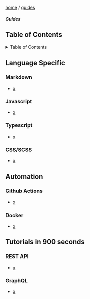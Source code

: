 <p><a href="/">home</a> / <a href="/guides">guides</a></p>
<div class="rainbow-retro"></div>
<h5 class="header-rainbow-retro">Guides</h5>

<h2>Table of Contents</h2>

<details>

  <summary>Table of Contents</summary>

  <h2>Table of Contents</h2>

  <ul>
    <li><a href="#table-of-contents">Table of Contents</a></li>
    <li><a href="#language-specific">Language Specific</a>
      <ul>
        <li><a href="#markdown">Markdown</a></li>
        <li><a href="#javascript">Javascript</a></li>
        <li><a href="#typescript">Typescript</a></li>
        <li><a href="">CSS/SCSS</a></li>
      </ul>
    </li>
    <li><a href="#automation">Automation</a></li>
    <ul>
      <li><a href="#github-actions">Github Actions</a></li>
      <li><a href="#docker">Docker</a></li>
    </ul>
    <li><a href="#tutorials-in-900-seconds">Tutorials in 900 seconds</a></li>
    <ul>
      <li><a href="#rest-api">REST APIs</a></li>
      <li><a href="#graphql">GraphQL</a></li>
    </ul>
  </ul>

</details>

<p class="spacers"> </p>

## Language Specific

### Markdown

 * [x](x)

### Javascript

 * [x](x)

### Typescript

 * [x](x)

### CSS/SCSS

 * [x](x)

## Automation

### Github Actions

 * [x](x)

### Docker

 * [x](x)


## Tutorials in 900 seconds

### REST API

 * [x](x)

### GraphQL

 * [x](x)


